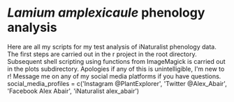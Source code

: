 # *Lamium amplexicaule* phenology analysis
  Here are all my scripts for my test analysis of iNaturalist phenology data.
  The first steps are carried out in the r project in the root directory.
  Subsequent shell scripting using functions from ImageMagick is carried out in the plots subdirectory.
  Apologies if any of this is unintelligible, I'm new to r!
  Message me on any of my social media platforms if you have questions.<br/>
  social_media_profiles = c('Instagram @PlantExplorer', 'Twitter @Alex_Abair', 'Facebook Alex Abair', 'iNaturalist alex_abair')  
